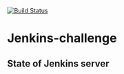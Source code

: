 [![Build Status](http://ec2-44-204-42-226.compute-1.amazonaws.com/buildStatus/icon?job=first-jenkinsfile)](http://ec2-44-204-42-226.compute-1.amazonaws.com/job/first-jenkinsfile/)
# Jenkins-challenge

## State of Jenkins server

